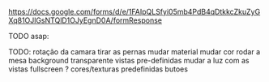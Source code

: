 https://docs.google.com/forms/d/e/1FAIpQLSfyi05mb4PdB4qDtkkcZkuZyGXq81OJlGsNTQlD1OJyEgnD0A/formResponse

TODO asap:




TODO:
rotação da camara
tirar as pernas
mudar material
mudar cor
rodar a mesa
background transparente
vistas pre-definidas
mudar a luz com as vistas
fullscreen ?
cores/texturas predefinidas butoes

